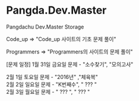 # Pangda.Dev.Master
Pangdachu Dev.Master Storage


Code_up => "Code_up 사이트의 기초 문제 풀이"

Programmers => "Programmers의 사이트의 문제 풀이"


[문제 일정]
1월 31일 금요일 문제 - "소수찾기", "모의고사"  

2월 1일 토요일 문제 - "2016년" ,"체육복"  
2월 2일 일요일 문제 - "K번째수", " ??? "  
2월 3일 월요일 문제 - " ??? ", " ??? "  
 
